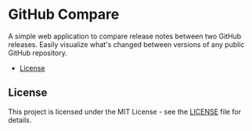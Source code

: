 # GitHub Compare

A simple web application to compare release notes between two GitHub releases. Easily visualize what's changed between versions of any public GitHub repository.

<!-- START doctoc generated TOC please keep comment here to allow auto update -->
<!-- DON'T EDIT THIS SECTION, INSTEAD RE-RUN doctoc TO UPDATE -->

- [License](#license)

<!-- END doctoc generated TOC please keep comment here to allow auto update -->

## License

This project is licensed under the MIT License - see the [LICENSE](LICENSE) file for details.
